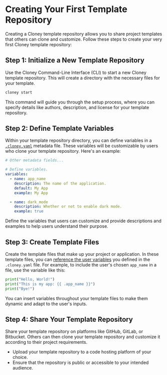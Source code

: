# Creating Your First Template Repository

Creating a Cloney template repository allows you to share project templates that others can clone and customize. Follow these steps to create your very first Cloney template repository:

## Step 1: Initialize a New Template Repository

Use the Cloney Command-Line Interface (CLI) to start a new Cloney template repository. This will create a directory with the necessary files for your template.

```bash
cloney start
```

This command will guide you through the setup process, where you can specify details like authors, description, and license for your template repository.

## Step 2: Define Template Variables

Within your template repository directory, you can define variables in a [`.cloney.yaml`](cloney-metadata-file.md) metadata file. These variables will be customizable by users who clone your template repository. Here's an example:

```yaml title=".cloney.yaml"
# Other metadata fields...

# Define variables.
variables:
  - name: app_name
    description: The name of the application.
    default: My App
    example: My App

  - name: dark_mode
    description: Whether or not to enable dark mode.
    example: true
```

Define the variables that users can customize and provide descriptions and examples to help users understand their purpose.

## Step 3: Create Template Files

Create the template files that make up your project or application. In these template files, you can [reference the user variables](accessing-template-variables.md) you defined in the `.cloney.yaml` file. For example, to include the user's chosen `app_name` in a file, use the variable like this:

```python title="example-file.py" hl_lines="2"
print("Hello, World!")
print("This is my app: {{ .app_name }}")
print("Bye!")
```

You can insert variables throughout your template files to make them dynamic and adapt to the user's inputs.

## Step 4: Share Your Template Repository

Share your template repository on platforms like GitHub, GitLab, or Bitbucket. Others can then clone your template repository and customize it according to their project requirements.

- Upload your template repository to a code hosting platform of your choice.
- Ensure that the repository is public or accessible to your intended audience.
